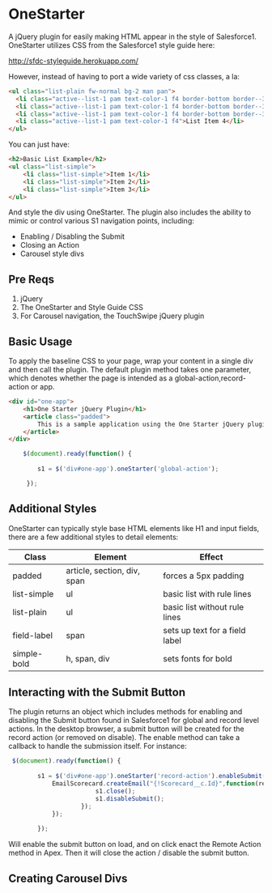 # OneStarter

A jQuery plugin for easily making HTML appear in the style of Salesforce1.  OneStarter utilizes CSS from the Salesforce1 style guide here:

http://sfdc-styleguide.herokuapp.com/

However, instead of having to port a wide variety of css classes, a la:

```html
<ul class="list-plain fw-normal bg-2 man pan">
  <li class="active--list-1 pam text-color-1 f4 border-bottom border--3">List Item 1</li>
  <li class="active--list-1 pam text-color-1 f4 border-bottom border--3">List Item 2</li>
  <li class="active--list-1 pam text-color-1 f4 border-bottom border--3">List Item 3</li>
  <li class="active--list-1 pam text-color-1 f4">List Item 4</li>
</ul>
```

You can just have:

```html
<h2>Basic List Example</h2>
<ul class="list-simple">
	<li class="list-simple">Item 1</li>
	<li class="list-simple">Item 2</li>
	<li class="list-simple">Item 3</li>
</ul>
```

And style the div using OneStarter.  The plugin also includes the ability to mimic or control various S1 navigation points, including:

* Enabling / Disabling the Submit
* Closing an Action
* Carousel style divs

## Pre Reqs 
1. jQuery
2. The OneStarter and Style Guide CSS
3. For Carousel navigation, the TouchSwipe jQuery plugin

## Basic Usage
To apply the baseline CSS to your page, wrap your content in a single div and then call the plugin.  The default plugin method takes one parameter, which denotes whether the page is intended as a global-action,record-action or app.

```html
<div id="one-app">
	<h1>One Starter jQuery Plugin</h1>
	<article class="padded">
		This is a sample application using the One Starter jQuery plugin.
	</article>
</div>
```

```javascript
	$(document).ready(function() {
   		
       	s1 = $('div#one-app').oneStarter('global-action');

     });
```	
## Additional Styles
OneStarter can typically style base HTML elements like H1 and input fields, there are a few additional styles to detail elements:


| Class | Element | Effect|
|-------|---------|--------|
|padded | article, section, div, span | forces a 5px padding |
|list-simple | ul | basic list with rule lines |
|list-plain | ul | basic list without rule lines |
|field-label| span | sets up text for a field label |
|simple-bold | h, span, div | sets fonts for bold |


## Interacting with the Submit Button
The plugin returns an object which includes methods for enabling and disabling the Submit button found in Salesforce1 for global and record level actions.  In the desktop browser, a submit button will be created for the record action (or removed on disable).  The enable method can take a callback to handle the submission itself.  For instance:

```javascript
 $(document).ready(function() {
   		
       	s1 = $('div#one-app').oneStarter('record-action').enableSubmit(function() {
            EmailScorecard.createEmail("{!Scorecard__c.Id}",function(res, mes) {
         			    s1.close();
                		s1.disableSubmit();
        		    }); 
            });
            
    	});
```
Will enable the submit button on load, and on click enact the Remote Action method in Apex.  Then it will close the action / disable the submit button.

## Creating Carousel Divs


